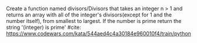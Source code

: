 Create a function named divisors/Divisors that takes an integer n > 1 and returns an array with all of the integer's divisors(except for 1 and the number itself), from smallest to largest. If the number is prime return the string '(integer) is prime' 
#cite: https://www.codewars.com/kata/544aed4c4a30184e960010f4/train/python
